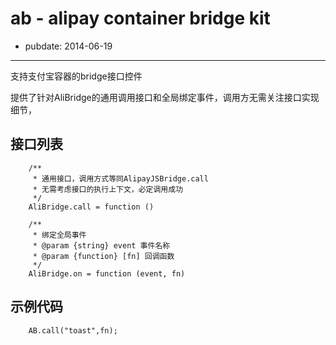 # ab - alipay container bridge kit
- pubdate: 2014-06-19

----
支持支付宝容器的bridge接口控件

提供了针对AliBridge的通用调用接口和全局绑定事件，调用方无需关注接口实现细节，

## 接口列表

```
	/**
	 * 通用接口，调用方式等同AlipayJSBridge.call
	 * 无需考虑接口的执行上下文，必定调用成功
	 */
	AliBridge.call = function ()

	/**
	 * 绑定全局事件
	 * @param {string} event 事件名称
	 * @param {function} [fn] 回调函数
	 */
	AliBridge.on = function (event, fn)

```

## 示例代码

```
	AB.call("toast",fn);
```